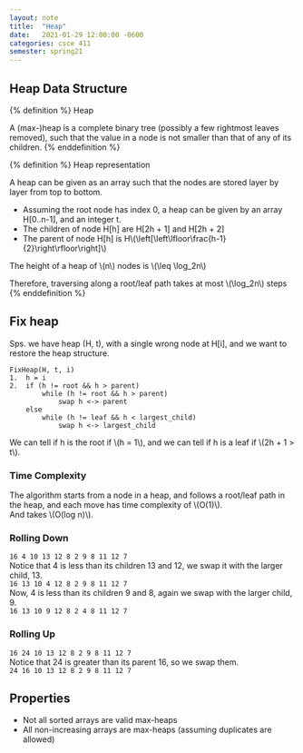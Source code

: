 ```yaml
---
layout: note
title:  "Heap"
date:   2021-01-29 12:00:00 -0600
categories: csce 411
semester: spring21
---
```

## Heap Data Structure

{% definition %}
Heap

A (max-)heap is a complete binary tree (possibly a few rightmost leaves removed), such that the value in a node is not smaller than that of any of its children.
{% enddefinition %}

{% definition %}
Heap representation

A heap can be given as an array such that the nodes are stored layer by layer from top to bottom. 
- Assuming the root node has index 0, a heap can be given by an array H[0..n-1], and an integer t.
- The children of node H[h] are H[2h + 1] and H[2h + 2]
- The parent of node H[h] is H\\(\left[\left\lfloor\frac{h-1}{2}\right\rfloor\right]\\)

The height of a heap of \\(n\\) nodes is \\(\leq \log_2n\\)

Therefore, traversing along a root/leaf path takes at most \\(\log_2n\\) steps
{% enddefinition %}

## Fix heap
Sps. we have heap (H, t), with a single wrong node at H[i], and we want to restore the heap structure.
```
FixHeap(H, t, i)
1.  h = i
2.  if (h != root && h > parent)
        while (h != root && h > parent)
            swap h <-> parent
    else
        while (h != leaf && h < largest_child)
            swap h <-> largest_child
```

We can tell if h is the root if \\(h = 1\\), and we can tell if h is a leaf if \\(2h + 1 > t\\).

### Time Complexity

The algorithm starts from a node in a heap, and follows a root/leaf path in the heap, and each move has time complexity of \\(O(1)\\).  
And takes \\(O(log n)\\).

### Rolling Down
```16 4 10 13 12 8 2 9 8 11 12 7```  
Notice that 4 is less than its children 13 and 12, we swap it with the larger child, 13.  
```16 13 10 4 12 8 2 9 8 11 12 7```  
Now, 4 is less than its children 9 and 8, again we swap with the larger child, 9.  
```16 13 10 9 12 8 2 4 8 11 12 7```

### Rolling Up
```16 24 10 13 12 8 2 9 8 11 12 7```  
Notice that 24 is greater than its parent 16, so we swap them.  
```24 16 10 13 12 8 2 9 8 11 12 7```

## Properties
- Not all sorted arrays are valid max-heaps
- All non-increasing arrays are max-heaps (assuming duplicates are allowed)
